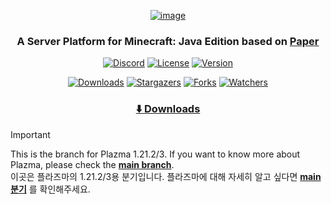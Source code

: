 <div align="center">

[![image](https://raw.githubusercontent.com/PlazmaMC/Plazma/main/src/resources/title-900.png)](https://github.com/PlazmaMC/Plazma)

### A Server Platform for Minecraft: Java Edition based on [Paper](https://github.com/PaperMC/Paper)

[![Discord](https://api.plazmamc.org/internal/cdn/discord)](https://plazmamc.org/discord)
[![License](https://api.plazmamc.org/internal/cdn/license)](LICENSE.md)
[![Version](https://badge.plazmamc.org/1/MC/1.21.3/Webpack)](https://plazmamc.org/downloads)

[![Downloads](https://api.plazmamc.org/internal/cdn/dlcountmini)](https://plazmamc.org/downloads)
[![Stargazers](https://api.plazmamc.org/internal/cdn/starsmini)](https://github.com/PlazmaMC/Plazma/stargazers)
[![Forks](https://api.plazmamc.org/internal/cdn/forks)](https://github.com/PlazmaMC/Plazma/forks)
[![Watchers](https://api.plazmamc.org/internal/cdn/watches)](https://github.com/PlazmaMC/Plazma/watchers)

### [⬇️ Downloads](https://plazmamc.org/downloads)

</div>

[main]: https://github.com/PlazmaMC/PlazmaBukkit/blob/main/README.md

> [!IMPORTANT]
This is the branch for Plazma 1.21.2/3. If you want to know more about Plazma, please check the **[main branch][main]**.<br>
이곳은 플라즈마의 1.21.2/3용 분기입니다. 플라즈마에 대해 자세히 알고 싶다면 **[main 분기][main]** 를 확인해주세요.
